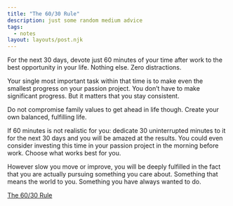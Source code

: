 ```yaml
---
title: "The 60/30 Rule"
description: just some random medium advice
tags:
  - notes
layout: layouts/post.njk
---
```


For the next 30 days, devote just 60 minutes of your time after work to the best opportunity in your life.
Nothing else.
Zero distractions.

Your single most important task within that time is to make even the smallest progress on your passion project.
You don’t have to make significant progress. But it matters that you stay consistent.

Do not compromise family values to get ahead in life though.
Create your own balanced, fulfilling life.

If 60 minutes is not realistic for you: dedicate 30 uninterrupted minutes to it for the next 30 days and you will be amazed at the results.
You could even consider investing this time in your passion project in the morning before work.
Choose what works best for you.

However slow you move or improve, you will be deeply fulfilled in the fact that you are actually pursuing something you care about.
Something that means the world to you.
Something you have always wanted to do.

[The 60/30 Rule](https://medium.com/the-mission/do-these-things-after-6-p-m-and-your-life-will-never-be-the-same-1dcc545664dc)
